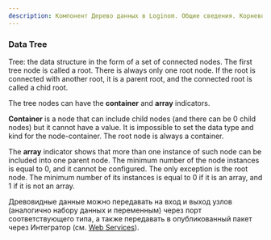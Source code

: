 ```yaml
---
description: Компонент Дерево данных в Loginom. Общие сведения. Корневой узел. Дочерний узел. Родительский узел. Признак Контейнер. Признак Массив.
---
```


### Data Tree
Tree: the data structure in the form of a set of connected nodes. The first tree node is called a root. There is always only one root node. If the root is connected with another root, it is a parent root, and the connected root is called a chid root.

The tree nodes can have the **container** and **array** indicators.

**Container** is a node that can include child nodes (and there can be 0 child nodes) but it cannot have a value. It is impossible to set the data type and kind for the node-container. The root node is always a container.

The **array** indicator shows that more than one instance of such node can be included into one parent node. The minimum number of the node instances is equal to 0, and it cannot be configured. The only exception is the root node. The minimum number of its instances is equal to 0 if it is an array, and 1 if it is not an array.

Древовидные данные можно передавать на вход и выход узлов (аналогично набору данных и переменным) через порт соответствующего типа, а также передавать в опубликованный пакет через Интегратор (см. [Web Services](./../../integration/web-services/README.md)).